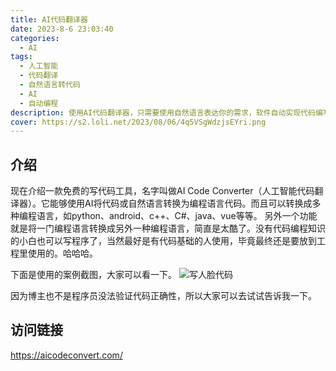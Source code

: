 ```yaml
---
title: AI代码翻译器
date: 2023-8-6 23:03:40
categories:
  - AI
tags:
  - 人工智能
  - 代码翻译
  - 自然语言转代码
  - AI
  - 自动编程
description: 使用AI代码翻译器，只需要使用自然语言表达你的需求，软件自动实现代码编写。
cover: https://s2.loli.net/2023/08/06/4q5VSgWdzjsEYri.png
---
```

## 介绍
现在介绍一款免费的写代码工具，名字叫做AI Code Converter（人工智能代码翻译器）。它能够使用AI将代码或自然语言转换为编程语言代码。而且可以转换成多种编程语言，如python、android、c++、C#、java、vue等等。
另外一个功能就是将一门编程语言转换成另外一种编程语言，简直是太酷了。没有代码编程知识的小白也可以写程序了，当然最好是有代码基础的人使用，毕竟最终还是要放到工程里使用的。哈哈哈。

下面是使用的案例截图，大家可以看一下。
![写人脸代码](https://s2.loli.net/2023/08/06/e2sgMUGq3dYOptn.png)

因为博主也不是程序员没法验证代码正确性，所以大家可以去试试告诉我一下。

## 访问链接
https://aicodeconvert.com/
